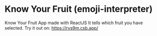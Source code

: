 # Know Your Fruit (emoji-interpreter)

Know Your Fruit App made with ReactJS
It tells which fruit you have selected.
Try it out on: https://rvs9m.csb.app/

